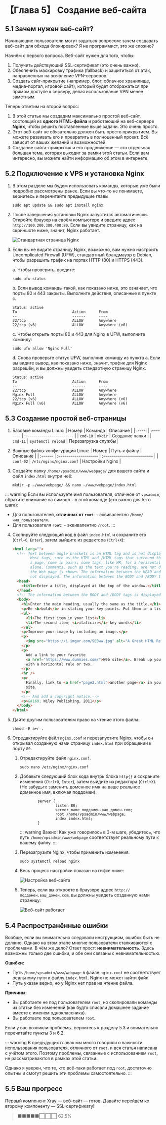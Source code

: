 # 【Глава 5】 Создание веб-сайта

## 5.1 Зачем нужен веб-сайт?

Начинающие пользователи могут задаться вопросом: зачем создавать веб-сайт для обхода блокировок? Я не программист, это же сложно?

Начнём с первого вопроса. Веб-сайт нужен для того, чтобы:

1. Получить действующий SSL-сертификат (это очень важно).
2. Обеспечить маскировку трафика (fallback) и защититься от атак, направленных на выявление VPN-серверов.
3. Создать сайт-прикрытие (например, блог, облачное хранилище, медиа-портал, игровой сайт), который будет отображаться при прямом доступе к серверу, делая использование VPN менее заметным.

Теперь ответим на второй вопрос:

1. В этой статье мы создадим максимально простой веб-сайт, состоящий из **одного HTML-файла** и работающий на веб-сервере **Nginx**, чтобы решить поставленные выше задачи. Это очень просто.
2. Этот веб-сайт не обязательно должен быть просто прикрытием. Вы можете развивать его и превратить в полноценный проект. Всё зависит от ваших желаний и возможностей.
3. Создание сайта-прикрытия и его продвижение — это отдельная большая тема, которая выходит за рамки этой статьи. Если вам интересно, вы можете найти информацию об этом в интернете.

## 5.2 Подключение к VPS и установка Nginx

1. В этом разделе мы будем использовать команды, которые уже были подробно рассмотрены ранее. Если вы что-то не понимаете, вернитесь и перечитайте предыдущие главы.

   ```shell
   sudo apt update && sudo apt install nginx
   ```

2. После завершения установки Nginx запустится автоматически. Откройте браузер на своём компьютере и введите адрес `http://100.200.300.400:80`. Если вы увидите страницу, как на скриншоте ниже, значит, Nginx работает.

   ![Стандартная страница Nginx](./ch05-img01-nginx-default-running.png)

3. Если вы не видите страницу Nginx, возможно, вам нужно настроить Uncomplicated Firewall (UFW), стандартный брандмауэр в Debian, чтобы разрешить трафик на портах HTTP (80) и HTTPS (443).

   a. Чтобы проверить, введите:

   ```shell
   sudo ufw status
   ```

   b. Если вывод команды такой, как показано ниже, это означает, что порты 80 и 443 закрыты. Выполните действия, описанные в пункте c.

   ```shell
   Status: active
   To                         Action      From
   --                         ------      ----
   22/tcp                     ALLOW       Anywhere
   22/tcp (v6)                ALLOW       Anywhere (v6)
   ```

   c. Чтобы открыть порты 80 и 443 для Nginx в UFW, выполните команду:

   ```shell
   sudo ufw allow 'Nginx Full'
   ```

   d. Снова проверьте статус UFW, выполнив команду из пункта a. Если вы видите вывод, как показано ниже, значит, трафик для Nginx разрешён, и вы должны увидеть стандартную страницу Nginx.

   ```shell
   Status: active
   To                         Action      From
   --                         ------      ----
   22/tcp                     ALLOW       Anywhere
   Nginx Full                 ALLOW       Anywhere
   22/tcp (v6)                ALLOW       Anywhere (v6)
   Nginx Full (v6)            ALLOW       Anywhere (v6)
   ```

## 5.3 Создание простой веб-страницы

1. Базовые команды Linux:
   | Номер | Команда | Описание |
   | :----: | :-------- | :------------------------ |
   | `cmd-10` | `mkdir` | Создание папки |
   | `cmd-11` | `systemctl reload` | Перезагрузка службы |

2. Важные файлы конфигурации Linux:
   | Номер | Путь к файлу | Описание |
   | :------ | :-------------------- | :------------------------- |
   | `conf-02` | `/etc/nginx/nginx.conf` | Настройки Nginx |

3. Создайте папку `/home/vpsadmin/www/webpage/` для вашего сайта и файл `index.html` внутри неё:
   ```shell
   mkdir -p ~/www/webpage/ && nano ~/www/webpage/index.html
   ```

::: warning
Если вы используете имя пользователя, отличное от `vpsadmin`, обратите внимание на символ `~` в этой команде (это важно для 5-го шага):

- Для пользователей, **отличных от `root`**: `~` эквивалентно `/home/имя_пользователя`.
- Для пользователя **`root`**: `~` эквивалентно `/root`.
  :::

4. Скопируйте следующий код в файл `index.html` и сохраните его (`Ctrl+O`, `Enter`), затем выйдите из редактора (`Ctrl+X`):

   ```html
   <html lang="">
     <!-- Text between angle brackets is an HTML tag and is not displayed.
           Most tags, such as the HTML and /HTML tags that surround the contents of
           a page, come in pairs; some tags, like HR, for a horizontal rule, stand
           alone. Comments, such as the text you're reading, are not displayed when
           the Web page is shown. The information between the HEAD and /HEAD tags is
           not displayed. The information between the BODY and /BODY tags is displayed.-->
     <head>
       <title>Enter a title, displayed at the top of the window.</title>
     </head>
     <!-- The information between the BODY and /BODY tags is displayed.-->
     <body>
       <h1>Enter the main heading, usually the same as the title.</h1>
       <p>Be <b>bold</b> in stating your key points. Put them in a list:</p>
       <ul>
         <li>The first item in your list</li>
         <li>The second item; <i>italicize</i> key words</li>
       </ul>
       <p>Improve your image by including an image.</p>
       <p>
         <img src="https://i.imgur.com/SEBww.jpg" alt="A Great HTML Resource" />
       </p>
       <p>
         Add a link to your favorite
         <a href="https://www.dummies.com/">Web site</a>. Break up your page
         with a horizontal rule or two.
       </p>
       <hr />
       <p>
         Finally, link to <a href="page2.html">another page</a> in your own Web
         site.
       </p>
       <!-- And add a copyright notice.-->
       <p>&#169; Wiley Publishing, 2011</p>
     </body>
   </html>
   ```

5. Дайте другим пользователям право на чтение этого файла:

   ```shell
   chmod -R a+r .
   ```

6. Отредактируйте файл `nginx.conf` и перезапустите Nginx, чтобы он открывал созданную нами страницу `index.html` при обращении к порту `80`.
   1. Отредактируйте файл `nginx.conf`.

      ```shell
      sudo nano /etc/nginx/nginx.conf
      ```

   2. Добавьте следующий блок кода внутрь блока `http{}` и сохраните изменения (`Ctrl+O`, `Enter`), затем выйдите из редактора (`Ctrl+X`). (Не забудьте заменить доменное имя на ваше реальное доменное имя, включая поддомен).

      ```
              server {
                      listen 80;
                      server_name поддомен.ваш_домен.com;
                      root /home/vpsadmin/www/webpage;
                      index index.html;
              }
      ```

      ::: warning Важно!
      Как уже говорилось в 3-м шаге, убедитесь, что путь `/home/vpsadmin/www/webpage` соответствует реальному пути к вашему файлу.
      :::

   3. Перезагрузите Nginx, чтобы применить изменения.

      ```shell
      sudo systemctl reload nginx
      ```

   4. Весь процесс настройки показан на гифке ниже:

      ![Настройка веб-сайта](./ch05-img02-nginx-conf-full.gif)

   5. Теперь, если вы откроете в браузере адрес `http://поддомен.ваш_домен.com`, вы должны увидеть созданную нами страницу:

      ![Веб-сайт работает](./ch05-img03-nginx-http-running.png)

## 5.4 Распространённые ошибки

Вообще, если вы внимательно следовали инструкциям, ошибок быть не должно. Однако на этом этапе многие пользователи сталкиваются с проблемами. В чём же дело? Ответ прост: **невнимательность**. Здесь возможны только две ошибки, и обе они связаны с невнимательностью.

**Ошибки:**

- Путь `/home/vpsadmin/www/webpage` в файле `nginx.conf` не соответствует реальному пути к файлу `index.html`. Nginx не может найти файл.
- Путь указан верно, но у Nginx нет прав на чтение файла.

**Причины:**

- Вы работаете не под пользователем `root`, но скопировали команды из статьи без изменений (как будто списали домашнее задание вместе с именем одноклассника).
- Вы работаете под пользователем `root`.

Если у вас возникли проблемы, вернитесь к разделу 5.3 и внимательно перечитайте пункты 3 и 6.2.

::: warning
В предыдущих главах мы много говорили о важности использования пользователя, отличного от `root`, и вся статья написана с учётом этого. Поэтому проблемы, связанные с использованием `root`, не рассматриваются в рамках этой статьи.

Однако я уверен, что те, кто всё-таки работает под `root`, достаточно опытны и смогут решить эти проблемы самостоятельно.
:::

## 5.5 Ваш прогресс

Первый компонент Xray — веб-сайт — готов. Давайте перейдём ко второму компоненту — SSL-сертификату!

> ⬛⬛⬛⬛⬛⬜⬜⬜ 62.5%
